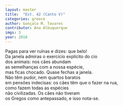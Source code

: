 ```yaml
---
layout: master
title:  "Est. 42 (Canto V)"
categories: greece
author: Gonçalo M. Tavares
contributor: Ana Albuquerque
imgs: 3
year: 2010
---
```


Pagas para ver ruínas e dizes: que belo!   
Da janela admiras o exercício explícito do cio  
dos animais: nos cães abundam  
as semelhanças com a nossa espécie,   
mas ficas chocado. Quase fechas a janela.  
Não têm pudor, nem quartos baratos   
em pensões indecisas: os cães têm que o fazer na rua,  
como fazem todas as espécies   
não civilizadas. Os cães não tiveram   
os Gregos como antepassado, e isso nota-se.  

  

